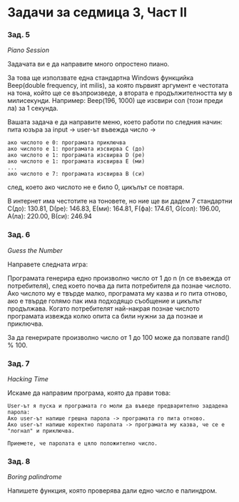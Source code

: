﻿# Задачи за седмица 3, Част II
### Зад. 5
_Piano Session_

Задачата ви е да направите много опростено пиано.

За това ще използвате една стандартна Windows функцийка Beep(double frequency, int milis),
за която първият аргумент е честотата на тона, който ще се възпроизведе, 
а втората е продължителността му в милисекунди. Например:
Beep(196, 1000) ще изсвири сол (този преди ла) за 1 секунда.

Вашата задача е да направите меню, което работи по следния начин:
пита юзъра за input -> user-ът въвежда число ->
	
	ако числото е 0: програмата приключва
	ако числото е 1: програмата изсвирва C (до)
	ако числото е 1: програмата изсвирва D (ре)
	ако числото е 1: програмата изсвирва E (ми)
	...
	ако числото е 7: програмата изсвирва B (си)
след, което ако числото не е било 0, цикълът се повтаря.

В интернет има честотите на тоновете, но ние ще ви дадем 7 стандартни
C(до): 130.81, D(ре): 146.83,
E(ми): 164.81, F(фа): 174.61,
G(сол): 196.00, A(ла): 220.00,
B(си): 246.94 

### Зад. 6

_Guess the Number_

Направете следната игра:

Програмата генерира едно произволно число от 1 до n (n се въвежда от потребителя),
след което почва да пита потребителя да познае числото. Ако числото му е твърде малко, 
програмата му казва и го пита отново, ако е твърде голямо пак има подходящо съобщение
и цикълът продължава. Когато потребителят най-накрая познае числото програмата извежда
колко опита са били нужни за да познае и приключва.

За да генерирате произволно число от 1 до 100 може да ползвате rand() % 100.



### Зад. 7

_Hacking Time_

Искаме да направим програма, която да прави това:

	User-ът я пуска и програмата го моли да въведе предварително зададена парола:
	Ако user-ът напише грешна парола -> програмата го пита отново.
	Ако user-ът напише коректно паролата -> програмата му казва, че се е "логнал" и приключва.

	Приемете, че паролата е цяло положително число.


### Зад. 8

_Boring palindrome_

Напишете функция, която проверява дали едно число е палиндром.
